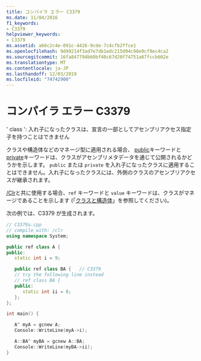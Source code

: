 ```yaml
---
title: コンパイラ エラー C3379
ms.date: 11/04/2016
f1_keywords:
- C3379
helpviewer_keywords:
- C3379
ms.assetid: a66c2c4e-091c-4426-9cde-7c4cfb2ffce1
ms.openlocfilehash: 9d99214f3ad7e7db1edc215d94c98e9cf9ec4ca2
ms.sourcegitcommit: 16fa847794b60bf40c67d20f74751a67fccb602e
ms.translationtype: MT
ms.contentlocale: ja-JP
ms.lasthandoff: 12/03/2019
ms.locfileid: "74742900"
---
```

# <a name="compiler-error-c3379"></a>コンパイラ エラー C3379

' class ': 入れ子になったクラスは、宣言の一部としてアセンブリアクセス指定子を持つことはできません

クラスや構造体などのマネージ型に適用される場合、 [public](../../cpp/public-cpp.md)キーワードと[private](../../cpp/private-cpp.md)キーワードは、クラスがアセンブリメタデータを通じて公開されるかどうかを示します。 `public` または `private` を入れ子になったクラスに適用することはできません。入れ子になったクラスには、外側のクラスのアセンブリアクセスが継承されます。

[/Clr](../../build/reference/clr-common-language-runtime-compilation.md)と共に使用する場合、`ref` キーワードと `value` キーワードは、クラスがマネージであることを示します (「[クラスと構造体](../../extensions/classes-and-structs-cpp-component-extensions.md)」を参照してください)。

次の例では、C3379 が生成されます。

```cpp
// C3379a.cpp
// compile with: /clr
using namespace System;

public ref class A {
public:
   static int i = 9;

   public ref class BA {   // C3379
   // try the following line instead
   // ref class BA {
   public:
      static int ii = 8;
   };
};

int main() {

   A^ myA = gcnew A;
   Console::WriteLine(myA->i);

   A::BA^ myBA = gcnew A::BA;
   Console::WriteLine(myBA->ii);
}
```

